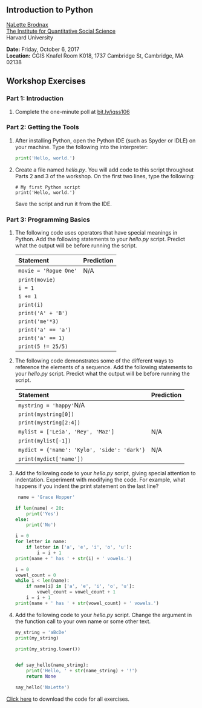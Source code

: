 ## Introduction to Python
[NaLette Brodnax](www.nalettebrodnax.com)<br>
[The Institute for Quantitative Social Science](http://iq.harvard.edu)<br>
Harvard University<br>

**Date:** Friday, October 6, 2017<br>
**Location:** CGIS Knafel Room K018, 1737 Cambridge St, Cambridge, MA 02138

## Workshop Exercises

### Part 1: Introduction

 1. Complete the one-minute poll at [bit.ly/iqss106](http://bit.ly/iqss106)


### Part 2: Getting the Tools

 1. After installing Python, open the Python IDE (such as Spyder or IDLE) on your machine.  Type the following into the interpreter:
    ```python
    print('Hello, world.')
    ```

 2. Create a file named *hello.py*.  You will add code to this script throughout Parts 2 and 3 of the workshop. On the first two lines, type the following:
    ```
    # My first Python script
    print('Hello, world.')
    ```
    Save the script and run it from the IDE.

### Part 3: Programming Basics
 1. The following code uses operators that have special meanings in Python.  Add the following statements to your *hello.py* script.  Predict what the output will be before running the script.

    |Statement| Prediction|
    |:---|:---|
    |`movie = 'Rogue One'`|N/A|
    |`print(movie)`||
    |`i = 1`||
    |`i += 1`||
    |`print(i)`||
    |`print('A' + 'B')`||
    |`print('me'*3)`||
    |`print('a' == 'a')`||
    |`print('a' == 1)`||
    |`print(5 != 25/5)`||

 2. The following code demonstrates some of the different ways to reference the elements of a sequence.  Add the following statements to your *hello.py* script. Predict what the output will be before running the script.

    |Statement| Prediction|
    |:---|:---|
    |`mystring = 'happy'`N/A|
    |`print(mystring[0])`||
    |`print(mystring[2:4])`||
    |`mylist = ['Leia', 'Rey', 'Maz']`|N/A|
    |`print(mylist[-1])`||
    |`mydict = {'name': 'Kylo', 'side': 'dark'}`|N/A|
    |`print(mydict['name'])`||

 3. Add the following code to your *hello.py* script, giving special attention to indentation.  Experiment with modifying the code.  For example, what happens if you indent the print statement on the last line?
    ```python
     name = 'Grace Hopper'

    if len(name) < 20:
        print('Yes')
    else:
        print('No')

    i = 0
    for letter in name:
        if letter in ['a', 'e', 'i', 'o', 'u']:
            i = i + 1
    print(name + ' has ' + str(i) + ' vowels.')

    i = 0
    vowel_count = 0
    while i < len(name):
        if name[i] in ['a', 'e', 'i', 'o', 'u']:
            vowel_count = vowel_count + 1
        i = i + 1
    print(name + ' has ' + str(vowel_count) + ' vowels.')
    ```

 4. Add the following code to your *hello.py* script.  Change the argument in the function call to your own name or some other text.

    ```python
    my_string = 'aBcDe'
    print(my_string)

    print(my_string.lower())


    def say_hello(name_string):
        print('Hello, ' + str(name_string) + '!')
        return None

    say_hello('NaLette')
    ```

[Click here](https://raw.githubusercontent.com/nmbrodnax/iqss-python-intro/master/hello.py) to download the code for all exercises.